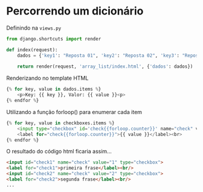 Percorrendo um dicionário
===

Definindo na `views.py`

```python
from django.shortcuts import render

def index(request):
    dados = {'key1': "Reposta 01", 'key2': "Reposta 02", 'key3': "Reposta 03", 'key4': "Reposta 04"}
    
    return render(request, 'array_list/index.html', {'dados': dados})
```

Renderizando no template HTML

```python
{% for key, value in dados.items %}
    <p>Key: {{ key }}, Valor: {{ value }}<p>
{% endfor %}
```

Utilizando a função forloop() para enumerar cada item

```python
{% for key, value in checkboxes.items %}
    <input type="checkbox" id='check{{forloop.counter}}' name="check" value='{{forloop.counter}}'>
    <label for="check{{forloop.counter}}">{{ value }}</label><br>
{% endfor %}
```

O resultado do código html ficaria assim...

```html
<input id="check1" name="check" value="1" type="checkbox">
<label for="check1">primeira frase</label><br/>
<input id="check2" name="check" value="2" type="checkbox">
<label for="check2">segunda frase</label><br/>
...
```